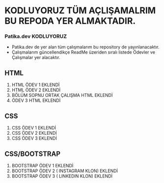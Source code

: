 # KODLUYORUZ TÜM AÇLIŞAMALRIM BU REPODA YER ALMAKTADIR.
### Patika.dev KODLUYORUZ
* Patika.dev de yer alan tüm çalışmalarım bu repository de yayınlanacaktır.
* Çalışmalarım güncellendikçe ReadMe üzeriden sıralı listede Ödevler ve Çalışmalar yer alacaktır.

HTML
---
1. HTML ÖDEV 1 EKLENDİ
2. HTML ÖDEV 2 EKLENDİ
3. BÖLÜM SOPNU ORTAK ÇALIŞMA HTML EKLENDİ
4. ÖDEV 3 HTML EKLENDİ

CSS
---
1. CSS ÖDEV 1 EKLENDİ
2. CSS ÖDEV 2 EKLENDİ
3. CSS ÖDEV 3 EKLENDİ

CSS/BOOTSTRAP
---
1. BOOTSTRAP ÖDEV 1 EKLENDİ
2. BOOTSTRAP ÖDEV 2 ( INSTAGRAM KLON) EKLENDİ
3. BOOTSTRAP ÖDEV 3 ( LINKEDIN KLON) EKLENDİ
